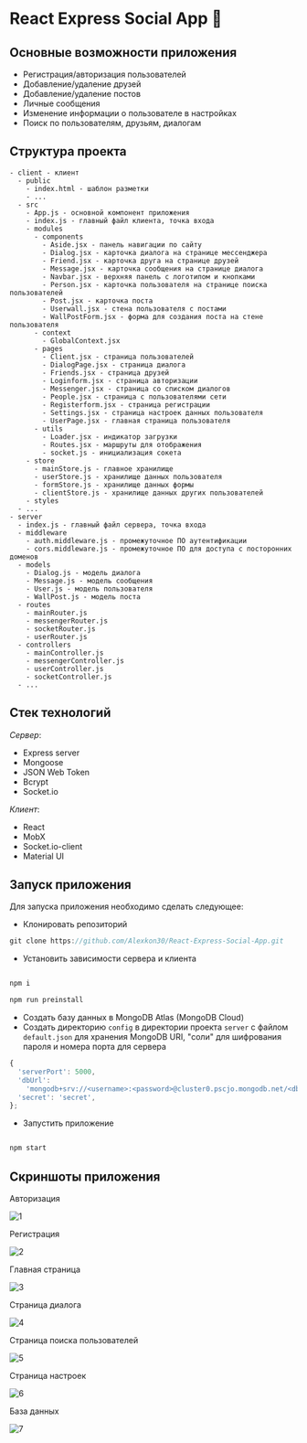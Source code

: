 # React Express Social App :metal:

## Основные возможности приложения

- Регистрация/авторизация пользователей
- Добавление/удаление друзей
- Добавление/удаление постов
- Личные сообщения
- Изменение информации о пользователе в настройках
- Поиск по пользователям, друзьям, диалогам

## Структура проекта

```
- client - клиент
  - public
    - index.html - шаблон разметки
    - ...
  - src
    - App.js - основной компонент приложения
    - index.js - главный файл клиента, точка входа
    - modules
      - components
        - Aside.jsx - панель навигации по сайту
        - Dialog.jsx - карточка диалога на странице мессенджера
        - Friend.jsx - карточка друга на странице друзей
        - Message.jsx - карточка сообщения на странице диалога
        - Navbar.jsx - верхняя панель с логотипом и кнопками
        - Person.jsx - карточка пользователя на странице поиска пользователей
        - Post.jsx - карточка поста
        - Userwall.jsx - стена пользователя с постами
        - WallPostForm.jsx - форма для создания поста на стене пользователя
      - context
        - GlobalContext.jsx
      - pages
        - Client.jsx - страница пользователей
        - DialogPage.jsx - страница диалога
        - Friends.jsx - страница друзей
        - Loginform.jsx - страница авторизации
        - Messenger.jsx - страница со списком диалогов
        - People.jsx - страница с пользователями сети
        - Registerform.jsx - страница регистрации
        - Settings.jsx - страница настроек данных пользователя
        - UserPage.jsx - главная страница пользователя
      - utils
        - Loader.jsx - индикатор загрузки
        - Routes.jsx - маршруты для отображения
        - socket.js - инициализация сокета
    - store
      - mainStore.js - главное хранилище
      - userStore.js - хранилище данных пользователя
      - formStore.js - хранилище данных формы
      - clientStore.js - хранилище данных других пользователей
    - styles
  - ...
- server
  - index.js - главный файл сервера, точка входа
  - middleware
    - auth.middleware.js - промежуточное ПО аутентификации
    - cors.middleware.js - промежуточное ПО для доступа с посторонних доменов
  - models
    - Dialog.js - модель диалога
    - Message.js - модель сообщения
    - User.js - модель пользователя
    - WallPost.js - модель поста
  - routes
    - mainRouter.js
    - messengerRouter.js
    - socketRouter.js
    - userRouter.js
  - controllers
    - mainController.js
    - messengerController.js
    - userController.js
    - socketController.js
  - ...
```

## Стек технологий

_Сервер_:

- Express server
- Mongoose
- JSON Web Token
- Bcrypt
- Socket.io

_Клиент_:

- React
- MobX
- Socket.io-client
- Material UI

## Запуск приложения

Для запуска приложения необходимо сделать следующее:

- Клонировать репозиторий

```js
git clone https://github.com/Alexkon30/React-Express-Social-App.git
```

- Установить зависимости сервера и клиента

```bash

npm i

npm run preinstall

```

- Создать базу данных в MongoDB Atlas (MongoDB Cloud)
- Создать директорию `config` в директории проекта `server` с файлом `default.json` для хранения MongoDB URI, "соли" для шифрования пароля и номера порта для сервера

```js
{
  'serverPort': 5000,
  'dbUrl':
    'mongodb+srv://<username>:<password>@cluster0.pscjo.mongodb.net/<dbname>?retryWrites=true&w=majority',
  'secret': 'secret',
};
```

- Запустить приложение

```bash

npm start

```

## Скриншоты приложения

Авторизация

![1](./img/1.png)

Регистрация

![2](./img/2.png)

Главная страница

![3](./img/3.png)

Страница диалога

![4](./img/4.png)

Страница поиска пользователей

![5](./img/5.png)

Страница настроек

![6](./img/6.png)

База данных

![7](./img/7.png)

